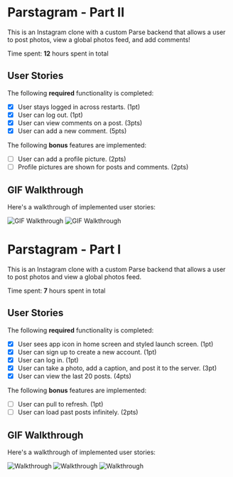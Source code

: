# Parstagram - Part II

This is an Instagram clone with a custom Parse backend that allows a user to post photos, view a global photos feed, and add comments!

Time spent: **12** hours spent in total

## User Stories

The following **required** functionality is completed:

- [x] User stays logged in across restarts. (1pt)
- [x] User can log out. (1pt)
- [x] User can view comments on a post. (3pts)
- [x] User can add a new comment. (5pts)

The following **bonus** features are implemented:

- [ ] User can add a profile picture. (2pts)
- [ ] Profile pictures are shown for posts and comments. (2pts)

## GIF Walkthrough

Here's a walkthrough of implemented user stories:

<img src='http://g.recordit.co/AwXHjVkwnY.gif' title='GIF Walkthrough' width='' alt='GIF Walkthrough' />
<img src='http://g.recordit.co/xmlWYNkXwy.gif' title='GIF Walkthrough' width='' alt='GIF Walkthrough' />

# Parstagram - Part I

This is an Instagram clone with a custom Parse backend that allows a user to post photos and view a global photos feed.

Time spent: **7** hours spent in total

## User Stories

The following **required** functionality is completed:

- [x] User sees app icon in home screen and styled launch screen. (1pt)
- [x] User can sign up to create a new account. (1pt)
- [x] User can log in. (1pt)
- [x] User can take a photo, add a caption, and post it to the server. (3pt)
- [x] User can view the last 20 posts. (4pts)

The following **bonus** features are implemented:

- [ ] User can pull to refresh. (1pt)
- [ ] User can load past posts infinitely. (2pts)

## GIF Walkthrough

Here's a walkthrough of implemented user stories:

<img src='http://g.recordit.co/3i0ebuwXlG.gif' title='Walkthrough' width='' alt='Walkthrough' />
<img src='http://g.recordit.co/9uRabVaxTU.gif' title='Walkthrough' width='' alt='Walkthrough' />
<img src='http://g.recordit.co/315j9DFWVi.gif' title='Walkthrough' width='' alt='Walkthrough' />
